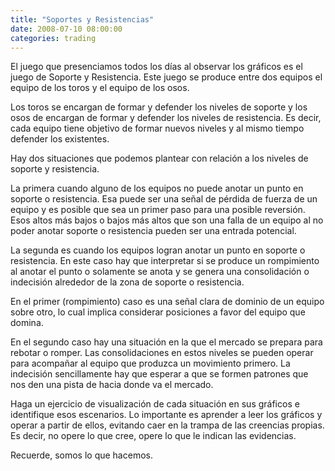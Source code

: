 ```yaml
---
title: "Soportes y Resistencias"
date: 2008-07-10 08:00:00
categories: trading
---
```

El juego que presenciamos todos los días al observar los gráficos es el juego de Soporte y Resistencia. Este juego se produce entre dos equipos el equipo de los toros y el equipo de los osos.

Los toros se encargan de formar y defender los niveles de soporte y los osos de encargan de formar y defender los niveles de resistencia. Es decir, cada equipo tiene objetivo de formar nuevos niveles y al mismo tiempo defender los existentes. 

Hay dos situaciones que podemos plantear con relación a los niveles de soporte y resistencia. 

La primera cuando alguno de los equipos no puede anotar un punto en soporte o resistencia. Esa puede ser una señal de pérdida de fuerza de un equipo y es posible que sea un primer paso para una posible reversión. Esos altos más bajos o bajos más altos que son una falla de un equipo al no poder anotar soporte o resistencia pueden ser una entrada potencial.

La segunda es cuando los equipos logran anotar un punto en soporte o resistencia. En este caso hay que interpretar si se produce un rompimiento al anotar el punto o solamente se anota y se genera una consolidación o indecisión alrededor de la zona de soporte o resistencia.

En el primer (rompimiento) caso es una señal clara de dominio de un equipo sobre otro, lo cual implica considerar posiciones a favor del equipo que domina.

En el segundo caso hay una situación en la que el mercado se prepara para rebotar o romper. Las consolidaciones en estos niveles se pueden operar para acompañar al equipo que produzca un movimiento primero. La indecisión sencillamente hay que esperar a que se formen patrones que nos den una pista de hacia donde va el mercado.

Haga un ejercicio de visualización de cada situación en sus gráficos e identifique esos escenarios. Lo importante es aprender a leer los gráficos y operar a partir de ellos, evitando caer en la trampa de las creencias propias. Es decir, no opere lo que cree, opere lo que le indican las evidencias.

Recuerde, somos lo que hacemos.